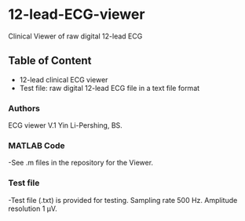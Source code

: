 # 12-lead-ECG-viewer
Clinical Viewer of raw digital 12-lead ECG

 ## Table of Content
   - 12-lead clinical ECG viewer
   - Test file: raw digital 12-lead ECG file in a text file format

   
 ### Authors
ECG viewer V.1
Yin Li-Pershing, BS.

 
 ### MATLAB Code
-See .m files in the repository for the Viewer. 


 
### Test file
-Test file (.txt) is provided for testing. Sampling rate 500 Hz. Amplitude resolution 1 µV.

